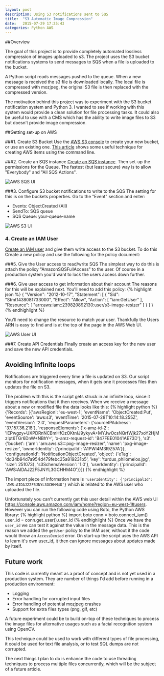 ```yaml
---
layout: post
description: Using S3 notifications sent to SQS
title:  "S3 Automatic Image Compression"
date:   2015-07-29 17:25:43
categories: Python AWS
---
```

##Overview

The goal of this project is to provide completely automated lossless compression of images uploaded to s3. The project uses the S3 bucket notifications systems to send messages to SQS when a file is uploaded to the bucket.

A Python script reads messages pushed to the queue. When a new message is received the s3 file is downloaded locally. The local file is compressed with mozjpeg, the original S3 file is then replaced with the compressed version.

The motivation behind this project was to experiment with the S3 bucket notification system and Python 3. I wanted to see if working with this system would provide a clean solution for file processing tasks. It could also be useful to use with a CMS which has the ability to write image files to S3 but doesn't provide image compression.

##Getting set-up on AWS

###1. Create S3 Bucket
Use the [AWS S3 console](https://console.aws.amazon.com/s3/home) to create your new bucket, or use an existing one. [This article](https://alestic.com/2014/12/s3-bucket-notification-to-sqssns-on-object-creation/) shows some useful technique for creating AWS items using the command line.

###2. Create an SQS instance
[Create an SQS instance](https://eu-west-1.console.aws.amazon.com/sqs/home). Then set-up the permissions for the Queue. The fastest (but least secure) way is to allow "Everybody" and "All SQS Actions".

![AWS SQS UI](https://raw.githubusercontent.com/pxg/S3-image-compression/develop/docs/aws_sqs_ui.png "AWS SQS UI")

###3. Configure S3 bucket notifications to write to the SQS
The setting for this is on the buckets properties. Go to the "Event" section and enter:
 - Events: ObjectCreated (All)
 - SendTo: SQS queue
 - SQS Queue: your-queue-name

![AWS S3 UI](https://raw.githubusercontent.com/pxg/S3-image-compression/develop/docs/aws_s3_events_ui.png "AWS S3 UI")

### 4. Create an IAM User
[Create an IAM user](https://console.aws.amazon.com/iam/home#users) and give them write access to the S3 bucket. To do this Create a new policy and use the following for the policy document:

###5. Give the User access to read/write SQS
The simplest way to do this is attach the policy "AmazonSQSFullAccess" to the user. Of course in a production system you'd want to lock the users access down further.

###6. Give user access to get information about their account
The reasons for this will be explained next. You'll need to add this policy:
{% highlight json %}
{
    "Version": "2012-10-17",
    "Statement": [
        {
            "Sid": "Stmt1438081733000",
            "Effect": "Allow",
            "Action": [
                "iam:GetUser"
            ],
            "Resource": [
                "arn:aws:iam::239820892130:user/s3-image-resizer"
            ]
        }
    ]
}
{% endhighlight %}

You'll need to change the resource to match your user. Thankfully the Users ARN is easy to find and is at the top of the page in the AWS Web UI.

![AWS User UI](https://raw.githubusercontent.com/pxg/S3-image-compression/develop/docs/aws_user_ui.png "AWS User UI")

###7.  Create API Credentials
Finally create an access key for the new user and save the new API credentials.

## Avoiding Infinite loops
Notifications are triggered every time a file is updated on S3. Our script monitors for notification messages, when it gets one it processes files then updates the file on S3.

The problem with this is the script gets struck in an infinite loop, since it triggers notifications that it then receives. When we receive a message about a new or modified file the data looks like this:
{% highlight python %}
{'Records': [{'awsRegion': 'eu-west-1',
              'eventName': 'ObjectCreated:Put',
              'eventSource': 'aws:s3',
              'eventTime': '2015-07-28T10:14:18.255Z',
              'eventVersion': '2.0',
              'requestParameters': {'sourceIPAddress': '37.157.36.218'},
              'responseElements': {'x-amz-id-2': 'lEPwgzy+UXPDRnNCBmHfOzOKtnIJ9ykyvA+MYJwOcsNQrfWjk27xoY2HjMzIpt6TGr6DnW+NBhY=',
                                   'x-amz-request-id': 'B47FEE01041AE73D'},
              's3': {'bucket': {'arn': 'arn:aws:s3:::pxg-image-resizer',
                                'name': 'pxg-image-resizer',
                                'ownerIdentity': {'principalId': 'A1PWI4M3I9Z57A'}},
                     'configurationId': 'NotificationObjectCreated',
                     'object': {'eTag': 'dd34b94d7a954d479febc35a819231b5',
                                'key': 'turdus_philomelos.jpg',
                                'size': 251073},
                     's3SchemaVersion': '1.0'},
              'userIdentity': {'principalId': 'AWS:AIDAJ22F5JNYL3GCHHM4O'}}]}
{% endhighlight %}

The import piece of information here is `'userIdentity': {'principalId': 'AWS:AIDAJ22F5JNYL3GCHHM4O'}` which is related to the AWS user who uploaded the file.

Unfortunately you can't currently get this user detail within the AWS web UI https://console.aws.amazon.com/iam/home?region=eu-west-1#users. However you can run the following code using Boto, the Python AWS library:
{% highlight python %}
import boto
conn = boto.connect_iam()
user_id = conn.get_user().user_id
{% endhighlight %}
Once we have the `user_id` we can test it against the value in the message data. This is the reason we added the `getUser` policy to the IAM user, without it the code would throw an `AccessDenied` error. On start-up the script uses the AWS API to learn it's own user_id, it then can ignore messages about updates made by itself.

## Future work
This code is currently meant as a proof of concept and is not yet used in a production system. They are number of things I'd add before running in a production environment:
 - Logging
 - Error handling for corrupted input files
 - Error handling of potential mozjpeg crashes
 - Support for extra files types (png, gif, etc)

A future experiment could be to build on-top of these techniques to process the image files for alternative usages such as a facial recognition system using OpenCV.

This technique could be used to work with different types of file processing, it could be used for text file analysis, or to test SQL dumps are not corrupted.

The next things I plan to do is enhance the code to use threading techniques to process multiple files concurrently, which will be the subject of a future article.
